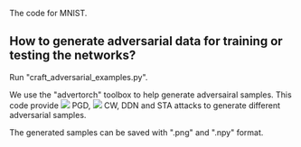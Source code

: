 The code for MNIST.

## How to generate adversarial data for training or testing the networks?
Run "craft_adversarial_examples.py".

We use the "advertorch" toolbox to help generate adversairal samples. This code provide ![](http://latex.codecogs.com/svg.latex?L_{\infty}) PGD, ![](http://latex.codecogs.com/svg.latex?L_{2}) CW, DDN and STA attacks to generate different adversarial samples.

The generated samples can be saved with ".png" and ".npy" format.
